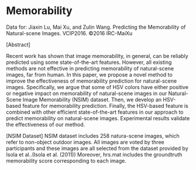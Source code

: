 # Memorability

Data for: Jiaxin Lu, Mai Xu, and Zulin Wang. Predicting the Memorability of Natural-scene Images. VCIP2016.
©2016 IRC-MaiXu

[Abstract]

Recent work has shown that image memorability, in general, can be reliably predicted using some state-of-the-art features. However, all existing methods are not effective in predicting memorability of natural-scene images, far from human. In this paper, we propose a novel method to improve the effectiveness of memorability prediction for natural-scene images. Specifically, we argue that some of HSV colors have either positive or negative impact on memorability of natural-scene images in our Natural-Scene Image Memorability (NSIM) dataset. Then, we develop an HSV-based feature for memorability prediction. Finally, the HSV-based feature is combined with other efficient state-of-the-art features in our approach to predict memorability on natural-scene images. Experimental results validate the effectiveness of our method.

[NSIM Dataset]
NSIM dataset includes 258 natura-scene images, which refer to non-object outdoor images. All images are voted by three participants and these images are all selected from the dataset provided by Isola et al..(Isola et al. (2011)) Moreover, hrs.mat includes the groundtruth memorability score corresponding to each image.

